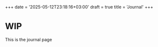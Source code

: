 +++
date = '2025-05-12T23:18:16+03:00'
draft = true
title = 'Journal'
+++

# WIP
This is the journal page